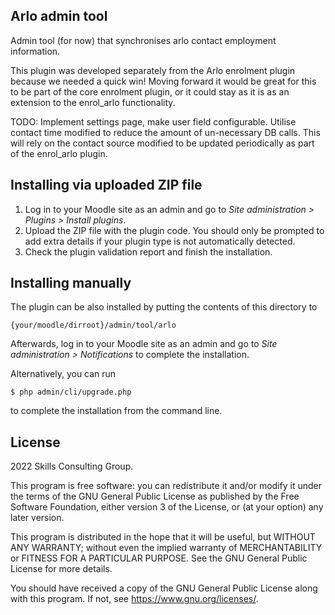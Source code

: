 ## Arlo admin tool ##

Admin tool (for now) that synchronises arlo contact employment information.

This plugin was developed separately from the Arlo enrolment plugin because we needed a quick win! Moving forward it would be great
for this to be part of the core enrolment plugin, or it could stay as it is as an extension to the enrol_arlo functionality.

TODO: Implement settings page, make user field configurable. Utilise contact time modified to reduce the amount of un-necessary
DB calls. This will rely on the contact source modified to be updated periodically as part of the enrol_arlo plugin.

## Installing via uploaded ZIP file ##

1. Log in to your Moodle site as an admin and go to _Site administration >
   Plugins > Install plugins_.
2. Upload the ZIP file with the plugin code. You should only be prompted to add
   extra details if your plugin type is not automatically detected.
3. Check the plugin validation report and finish the installation.

## Installing manually ##

The plugin can be also installed by putting the contents of this directory to

    {your/moodle/dirroot}/admin/tool/arlo

Afterwards, log in to your Moodle site as an admin and go to _Site administration >
Notifications_ to complete the installation.

Alternatively, you can run

    $ php admin/cli/upgrade.php

to complete the installation from the command line.

## License ##

2022 Skills Consulting Group.

This program is free software: you can redistribute it and/or modify it under the terms of the GNU General Public License as published by the Free Software Foundation,
either version 3 of the License, or (at your option) any later version.

This program is distributed in the hope that it will be useful, but WITHOUT ANY WARRANTY; without even the implied warranty of MERCHANTABILITY or FITNESS FOR A PARTICULAR PURPOSE.
See the GNU General Public License for more details.

You should have received a copy of the GNU General Public License along with this program. If not, see https://www.gnu.org/licenses/.